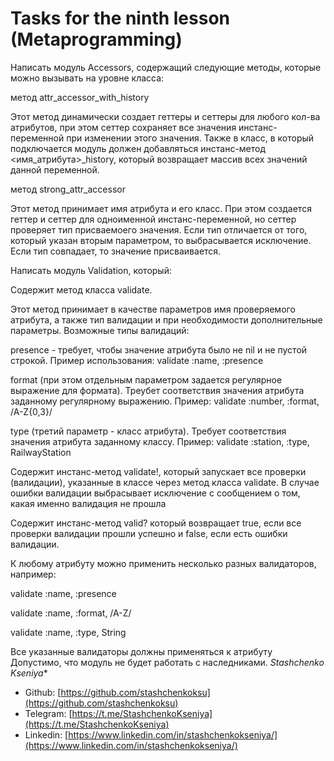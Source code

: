 # Tasks for the ninth lesson (Metaprogramming)

Написать модуль Acсessors, содержащий следующие методы, которые можно вызывать на уровне класса:

метод attr_accessor_with_history

Этот метод динамически создает геттеры и сеттеры для любого кол-ва атрибутов, при этом сеттер сохраняет все значения инстанс-переменной при изменении этого значения. Также в класс, в который подключается модуль должен добавляться инстанс-метод <имя_атрибута>_history, который возвращает массив всех значений данной переменной.

метод strong_attr_accessor

Этот метод принимает имя атрибута и его класс. При этом создается геттер и сеттер для одноименной инстанс-переменной, но сеттер проверяет тип присваемоего значения. Если тип отличается от того, который указан вторым параметром, то выбрасывается исключение. Если тип совпадает, то значение присваивается.

Написать модуль Validation, который:

Содержит метод класса validate.

Этот метод принимает в качестве параметров имя проверяемого атрибута, а также тип валидации и при необходимости дополнительные параметры. Возможные типы валидаций:

presence - требует, чтобы значение атрибута было не nil и не пустой строкой. Пример использования: validate :name, :presence

format (при этом отдельным параметром задается регулярное выражение для формата). Треубет соответствия значения атрибута заданному регулярному выражению. Пример: validate :number, :format, /A-Z{0,3}/

type (третий параметр - класс атрибута). Требует соответствия значения атрибута заданному классу. Пример: validate :station, :type, RailwayStation

Содержит инстанс-метод validate!, который запускает все проверки (валидации), указанные в классе через метод класса validate. В случае ошибки валидации выбрасывает исключение с сообщением о том, какая именно валидация не прошла

Содержит инстанс-метод valid? который возвращает true, если все проверки валидации прошли успешно и false, если есть ошибки валидации.

К любому атрибуту можно применить несколько разных валидаторов, например:

validate :name, :presence

validate :name, :format, /A-Z/

validate :name, :type, String

Все указанные валидаторы должны применяться к атрибуту Допустимо, что модуль не будет работать с наследниками.
*Stashchenko Kseniya**

- Github: [https://github.com/stashchenkoksu](https://github.com/stashchenkoksu)
- Telegram: [https://t.me/StashchenkoKseniya](https://t.me/StashchenkoKseniya)
- Linkedin: [https://www.linkedin.com/in/stashchenkokseniya/](https://www.linkedin.com/in/stashchenkokseniya/)